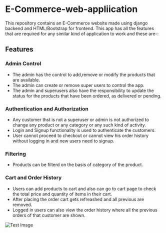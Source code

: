 # E-Commerce-web-appliication

This repository contains an E-Commerce website made using django backend and HTML/Bootstrap 
for frontend. This app has all the features that are required for any similar kind of application to work and these are-:

## Features
### Admin Control

* The admin has the control to add,remove or modify the products that are available.
* The admin can create or remove super users to control the app.
* The admin and superusers also have the responsibility to update the status for the products that have been ordered, as delivered or pending.

### Authentication and Authorization

* Any customer thst is not a superuser or admin is not authorized to change any product or any category or any such kind of activity.
* Login and Signup functionality is used to authenticate the customers.
* User cannot proceed to checkout or cannot view his order history without logging in and new users need to signup.

### Filtering 

* Products can be filterd on the basis of category of the product. 

### Cart and Order History

* Users can add products to cart and also can go to cart page to check the total price and quantity of items in their cart.
* After placing the order cart gets refreashed and all previous are removed.
* Logged in users can also view the order history where all the previous orders of that customer are shown.

![Test Image]('/ss/cart.png')
